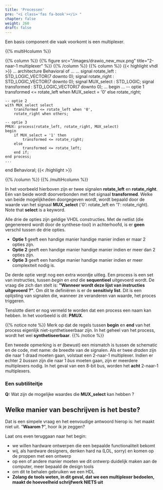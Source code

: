 ```yaml
---
title: 'Processen'
pre: "<i class='fas fa-book'></i> "
chapter: false
weight: 260
draft: false
---
```



Een basis component die vaak voorkomt is een multiplexer.

{{% multiHcolumn %}}

{{% column %}}
{{% figure src="/images/drawio_new_mux.png" title="2-naar-1 multiplexer"  %}}
{{% /column %}}
{{% column %}}
{{< highlight vhdl >}}
...
architecture Behavioral of ...
    ...
    signal rotate_left : STD_LOGIC_VECTOR(7 downto 0);
    signal rotate_right : STD_LOGIC_VECTOR(7 downto 0);
    signal MUX_select : STD_LOGIC;
    signal transformed : STD_LOGIC_VECTOR(7 downto 0);
    ...
begin
    ...
    -- optie 1
    transformed <= rotate_left when MUX_select = '0' else rotate_right;

    -- optie 2
    with MUX_select select
        transformed <= rotate_left when '0',
        rotate_right when others;

    -- optie 3
    PMUX: process(rotate_left, rotate_right, MUX_select)
    begin
        if MUX_select = '1' then 
            transformed <= rotate_right;
        else
            transformed <= rotate_left;
        end if;
    end process;
    ...
end Behavioral;
{{< /highlight >}}

{{% /column %}}
{{% /multiHcolumn %}}



In het voorbeeld hierboven zijn er twee signalen **rotate_left** en **rotate_right**. Eén van beide wordt doorverbonden met het signaal **transformed**. Welke van beide mogelijkheden doorgegeven wordt, wordt bepaald door de waarde van het signaal **MUX_select** ('0': rotate_left en '1': rotate_right). Note that **select** is a keyword.

Alle drie de opties zijn geldige VHDL constructies. Met de netlist (die gegenereerd wordt door de synthese-tool) in achterhoofd, is er **geen** verschil tussen de drie opties.

* **Optie 1** geeft een handige manier handige manier indien er maar 2 opties zijn.
* **Optie 2** geeft een handige manier handige manier indien er meer dan 2 opties zijn.
* **Optie 3** geeft een handige manier handige manier indien er meer complexiteit nodig is.


De derde optie vergt nog een extra woordje uitleg. Een process is een set van instructies, tussen *begin* en *end* die **sequentieel** uitgevoerd wordt. De vraag die zich dan stelt is: **"Wanneer wordt deze lijst van instructies uitgevoerd ?"**. Om dit te definiëren is er de **sensitiviy list**. Dit is een oplijsting van signalen die, wanneer ze veranderen van waarde, het proces triggeren.


Tenslotte dient er nog vermeld te worden dat een process een naam kan hebben. In het voorbeeld is dit: **PMUX**.

{{% notice note %}}
Merk op dat de regels tussen **begin** en **end** van het process eigenlijk niet-synthetiseerbaar zijn. In het geheel van het process, wordt het wel **synthetiseerbaar**.
{{% /notice  %}}

Een tweede opmerking is er (bewust) een mismatch is tussen de schematic en de code, met name: de breedte van de signalen. Als er twee *draden* zijn die naar 1 draad moeten gaan, volstaat een 2-naar-1 multiplexer. Indien er echter 2 *bussen* zijn die naar 1 *bus* moeten gaan, zijn er meerdere multiplexers nodig. In het geval van een 8-bit bus, worden het **acht** 2-naar-1 multiplexers.



### Een subtiliteitje

**Q:** Wat zijn de mogelijke waardes die **MUX_select** kan hebben ?


## Welke manier van beschrijven is het beste?

Dat is een simpele vraag en het eenvoudige antwoord hierop is: het maakt niet uit. "**Waarom ?**", hoor ik je zeggen?

Laat ons even teruggaan naar het begin:

* we willen hardware ontwerpen die een bepaalde functionaliteit bekomt
* wij, als hardware designers, denken hard na (LOL, sorry) en komen op de proppen met een ontwerp
* op een of andere manier moeten we dit ontwerp duidelijk maken aan de computer, meer bepaald de design tools
* om dit te behalen gebruiken we een HDL
* **Zolang de tools weten, in dit geval, dat we een multiplexer bedoelen, maakt de hoeveelheid schrijfwerk NIETS uit**



